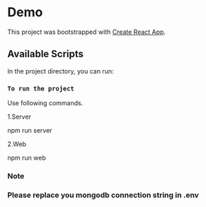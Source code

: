 # Demo

This project was bootstrapped with [Create React App](https://github.com/facebook/create-react-app).

## Available Scripts

In the project directory, you can run:

### `To run the project`
Use following commands.

1.Server

npm run  server

2.Web

npm run web

### Note
### Please replace you mongodb connection string in .env
